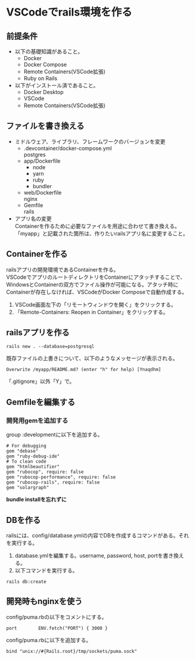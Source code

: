 # VSCodeでrails環境を作る

## 前提条件
- 以下の基礎知識があること。
  - Docker
  - Docker Compose
  - Remote Containers(VSCode拡張)  
  - Ruby on Rails
- 以下がインストール済であること。
  - Docker Desktop
  - VSCode
  - Remote Containers(VSCode拡張)

## ファイルを書き換える
- ミドルウェア、ライブラリ、フレームワークのバージョンを変更
  - .devcontainer/docker-compose.yml  
    postgres
  - app/Dockerfile
    - node
    - yarn
    - ruby
    - bundler
  - web/Dockerfile  
    nginx
  - Gemfile  
    rails
- アプリ名の変更  
  Containerを作るために必要なファイルを用途に合わせて書き換える。「myapp」と記載された箇所は、作りたいrailsアプリ名に変更すること。

## Containerを作る
railsアプリの開発環境であるContainerを作る。  
VSCodeでアプリのルートディレクトリをContainerにアタッチすることで、WindowsとContainerの双方でファイル操作が可能になる。アタッチ時にContainerが存在しなければ、VSCodeがDocker Composeで自動作成する。
1. VSCode画面左下の「リモートウィンドウを開く」をクリックする。
2. 「Remote-Containers: Reopen in Container」をクリックする。

## railsアプリを作る
```
rails new . --database=postgresql
```
既存ファイルの上書きについて、以下のようなメッセージが表示される。
```
Overwrite /myapp/README.md? (enter "h" for help) [Ynaqdhm]
```
「.gitignore」以外「Y」で。

## Gemfileを編集する
### 開発用gemを追加する
group :developmentに以下を追加する。
```
# For debugging
gem "debase"
gem "ruby-debug-ide"
# To clean code
gem "htmlbeautifier"
gem "rubocop", require: false
gem "rubocop-performance", require: false
gem "rubocop-rails", require: false
gem "solargraph"
```
**bundle installを忘れずに**

## DBを作る
railsには、config/database.ymlの内容でDBを作成するコマンドがある。それを実行する。
1. database.ymlを編集する。username, password, host, portを書き換える。
2. 以下コマンドを実行する。
```
rails db:create
```

## 開発時もnginxを使う
config/puma.rbの以下をコメントにする。
```
port        ENV.fetch("PORT") { 3000 }
```
config/puma.rbに以下を追加する。
```
bind "unix://#{Rails.root}/tmp/sockets/puma.sock"
```

